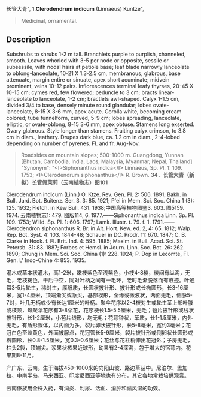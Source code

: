 长管大青",
1.**Clerodendrum indicum** (Linnaeus) Kuntze",

> Medicinal, ornamental.

## Description
Subshrubs to shrubs 1-2 m tall. Branchlets purple to purplish, channeled, smooth. Leaves whorled with 3-5 per node or opposite, sessile or subsessile, with nodal hairs at petiole base; leaf blade narrowly lanceolate to oblong-lanceolate, 10-21 X   1.3-2.5 cm, membranous, glabrous, base attenuate, margin entire or sinuate, apex short acuminate; midvein prominent, veins 10-12 pairs. Inflorescences terminal leafy thyrses, 20-45 X   10-15 cm; cymes red, few flowered; peduncle to 3 cm; bracts linear-lanceolate to lanceolate, 1-2 cm; bractlets awl-shaped. Calyx 1-1.5 cm, divided 3/4 to base, densely minute round glandular; lobes ovate-lanceolate, 8-15 X   3-6 mm, apex acute. Corolla white, becoming cream colored; tube funnelform, curved, 5-9 cm; lobes  spreading,  lanceolate,  elliptic, or ovate-oblong,  8-15 3-6 mm, apex obtuse. Stamens long exserted. Ovary glabrous. Style longer than stamens. Fruiting calyx crimson, to 3.8 cm in diam., leathery. Drupes dark blue, ca. 1.2 cm in diam., 2-4-lobed depending on number of pyrenes. Fl. and fr. Aug-Nov.

> Roadsides on mountain slopes; 500-1000 m. Guangdong, Yunnan [Bhutan, Cambodia, India, Laos, Malaysia, Myanmar, Nepal, Thailand]
  "Synonym": "&lt;I&gt;Siphonanthus indica&lt;/I&gt; Linnaeus, Sp. Pl. 1: 109. 1753; &lt;I&gt;Clerodendrum siphonanthus&lt;/I&gt; R. Brown.
**34．长管大青（新拟）长管假茉莉（云南植物志）图101**

Clerodendrum indicum (Linn.) O. Ktze. Rev. Gen. Pl. 2: 506. 1891; Bakh. in Bull. Jard. Bot. Buitenz. Ser. 3. 3: 85. 1921; P'ei in Mem. Sci. Soc. China 1 (3): 125. 1932; Fletch. in Kew Bull. 431. 1938;中国高等植物图鉴3. 603. 图5159. 1974. 云南植物志1: 479. 图版114, 6. 1977.——Siphonanthus indica Linn. Sp. Pl. 109. 1753; Willd. Sp. Pl. 1: 606. 1797; Lamk. Illustr. t. 79. f. 1. 1791.——Clerodendron siphonanthus R. Br. in Ait. Hort. Kew. ed. 2, 4: 65. 1812; Walp. Rep. Bot. Syst. 4: 103. 1844-48; Schauer in DC. Prodr. 11: 670. 1847; C. B. Clarke in Hook. f. Fl. Brit. Ind. 4: 595. 1885; Maxim. in Bull. Acad. Sci. St. Petersb. 31: 83. 1887; Forbes et Hemsl. in Journ. Linn. Soc. Bot. 26: 262. 1890; Chung in Mem. Sci. Soc. China (1): 228. 1924; P. Dop in Lecomte, Fl. Gen. L' Indo-Chine 4: 853. 1935.

灌木或草本状灌木，高1-2米，嫩枝紫色至浅紫色，小枝4-8棱，棱间有纵沟，无毛，老枝褐色，干后中空，同对叶柄之间有一毛环，老时毛渐脱落而有痕迹。叶通常3-5片轮生，稀对生，厚纸质，长圆状披针形、披针形或长椭圆形，长3-16厘米，宽1-4厘米，顶端渐尖或急尖，基部楔形，全缘或微波状，两面无毛，侧脉5-7对，叶几无柄或少有长达1厘米的叶柄。聚伞花序以2-4枝对生或轮生茎上部叶腋或枝顶，每聚伞花序有3-8朵花，花序梗长1.5-5.5厘米，无毛；苞片披针形或线状披针形，长1-2厘米，小苞片线形，均无毛；花萼钟状，革质，长1-1.5厘米，内外无毛，有盾形腺体，以内面为多，裂片卵状披针形，长5-8毫米，宽约3毫米；花冠白色至淡黄色，外面被腺点，花冠管长5-9厘米，裂片披针形或倒卵状长圆形或椭圆形，长0.8-1.5厘米，宽0.3-0.6厘米；花丝与花柱稍伸出花冠外；子房无毛，柱头2裂，顶端尖。浆果状核果近球形，幼果有2-4深沟，包于增大的宿萼内。花果期8-11月。

产广东、云南。生于海拔450-1000米的向阳山坡、路边草丛中。尼泊尔、孟加拉、中南半岛、马来西亚、印度尼西亚等地也有分布，其它各地常栽培供观赏。

云南傣族用全株入药，有消炎、利尿、活血、消肿和祛风湿的功效。
